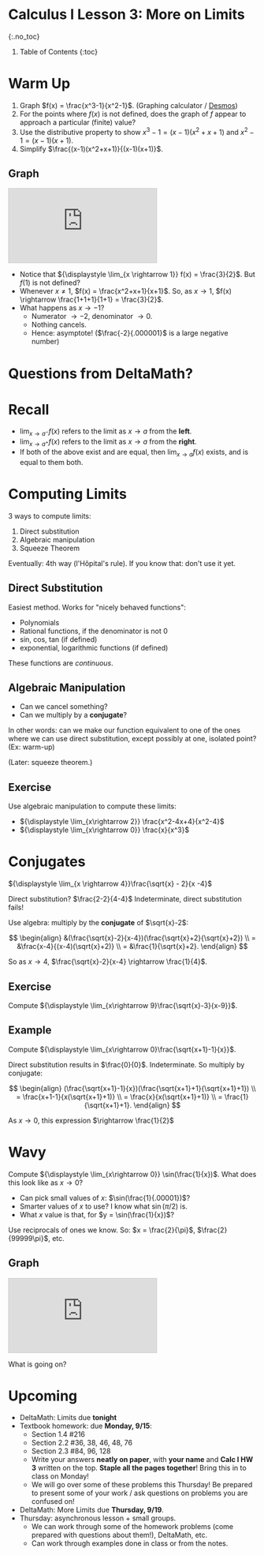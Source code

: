 # Calculus I Lesson 3: More on Limits
{:.no_toc}

1. Table of Contents
{:toc}

# Warm Up

1. Graph $f(x) = \frac{x^3-1}{x^2-1}$. (Graphing calculator / [Desmos](https://www.desmos.com/calculator))
2. For the points where $f(x)$ is not defined, does the graph of $f$ appear to approach a particular (finite) value?
3. Use the distributive property to show $x^3 - 1 = (x-1)(x^2+x+1)$ and $x^2 - 1 = (x-1)(x+1)$.
4. Simplify $\frac{(x-1)(x^2+x+1)}{(x-1)(x+1)}$.

## Graph

<div class="desmos-container">
<iframe src="https://www.desmos.com/calculator/rttwwnfnin?embed" style="border: 1px solid #ccc" frameborder=0></iframe>
</div>

* Notice that ${\displaystyle \lim_{x \rightarrow 1}} f(x) = \frac{3}{2}$. But $f(1)$ is not defined?
* Whenever $x \neq 1$, $f(x) = \frac{x^2+x+1}{x+1}$. So, as $x \rightarrow 1$, $f(x) \rightarrow \frac{1+1+1}{1+1} = \frac{3}{2}$.
* What happens as $x \rightarrow -1$?
  * Numerator $\rightarrow -2$, denominator $\rightarrow 0$.
  * Nothing cancels.
  * Hence: asymptote! ($\frac{-2}{.000001}$ is a large negative number)

# Questions from DeltaMath?

# Recall

* ${\displaystyle\lim_{x\rightarrow a^-}} f(x)$ refers to the limit as $x \rightarrow a$ from the **left**.
* ${\displaystyle\lim_{x\rightarrow a^+}} f(x)$ refers to the limit as $x \rightarrow a$ from the **right**.
* If both of the above exist and are equal, then ${\displaystyle \lim_{x\rightarrow a}}f(x)$ exists, and is equal to them both.

# Computing Limits

3 ways to compute limits:

1. Direct substitution
2. Algebraic manipulation
3. Squeeze Theorem

Eventually: 4th way (l'Hôpital's rule). If you know that: don't use it yet.

## Direct Substitution

Easiest method. Works for "nicely behaved functions":

* Polynomials
* Rational functions, if the denominator is not 0
* sin, cos, tan (if defined)
* exponential, logarithmic functions (if defined)

These functions are *continuous*.

## Algebraic Manipulation

* Can we cancel something?
* Can we multiply by a **conjugate**?

In other words: can we make our function equivalent to one of the ones where we can use direct substitution, except possibly at one, isolated point? (Ex: warm-up)

(Later: squeeze theorem.)

## Exercise

Use algebraic manipulation to compute these limits:

* ${\displaystyle \lim_{x\rightarrow 2}} \frac{x^2-4x+4}{x^2-4}$
* ${\displaystyle \lim_{x\rightarrow 0}} \frac{x}{x^3}$

# Conjugates

${\displaystyle \lim_{x \rightarrow 4}}\frac{\sqrt{x} - 2}{x -4}$

Direct substitution? $\frac{2-2}{4-4}$ Indeterminate, direct substitution fails!

Use algebra: multiply by the **conjugate** of $\sqrt{x}-2$:

$$
\begin{align}
&(\frac{\sqrt{x}-2}{x-4})(\frac{\sqrt{x}+2}{\sqrt{x}+2}) \\
= &\frac{x-4}{(x-4)(\sqrt{x}+2)} \\
= &\frac{1}{\sqrt{x}+2}.
\end{align}
$$

So as $x \rightarrow 4$, $\frac{\sqrt{x}-2}{x-4} \rightarrow \frac{1}{4}$.

## Exercise

Compute ${\displaystyle \lim_{x\rightarrow 9}\frac{\sqrt{x}-3}{x-9}}$.

## Example

Compute ${\displaystyle \lim_{x\rightarrow 0}\frac{\sqrt{x+1}-1}{x}}$.

Direct substitution results in $\frac{0}{0}$. Indeterminate. So multiply by conjugate:

$$
\begin{align}
(\frac{\sqrt{x+1}-1}{x})(\frac{\sqrt{x+1}+1}{\sqrt{x+1}+1}) \\
= \frac{x+1-1}{x(\sqrt{x+1}+1)} \\
= \frac{x}{x(\sqrt{x+1}+1)} \\
= \frac{1}{\sqrt{x+1}+1}.
\end{align}
$$

As $x \rightarrow 0$, this expression $\rightarrow \frac{1}{2}$

# Wavy

Compute ${\displaystyle \lim_{x\rightarrow 0}} \sin(\frac{1}{x})$. What does this look like as $x \rightarrow 0$?

* Can pick small values of $x$: $\sin(\frac{1}{.00001})$?
* Smarter values of $x$ to use? I know what $\sin(\pi/2)$ is.
* What $x$ value is that, for $y = \sin(\frac{1}{x})$?

Use reciprocals of ones we know. So: $x = \frac{2}{\pi}$, $\frac{2}{99999\pi}$, etc.

## Graph

<div class="desmos-container">
<iframe src="https://www.desmos.com/calculator/lxokjy0bdk?embed" style="border: 1px solid #ccc" frameborder=0></iframe>
</div>

What is going on?

# Upcoming

* DeltaMath: Limits due **tonight**
* Textbook homework: due **Monday, 9/15**:
  * Section 1.4 #216
  * Section 2.2 #36, 38, 46, 48, 76
  * Section 2.3 #84, 96, 128
  * Write your answers **neatly on paper**, with **your name** and **Calc I HW 3** written on the top. **Staple all the pages together**! Bring this in to class on Monday!
  * We will go over some of these problems this Thursday! Be prepared to present some of your work / ask questions on problems you are confused on!
* DeltaMath: More Limits due **Thursday, 9/19**.
* Thursday: asynchronous lesson + small groups.
  * We can work through some of the homework problems (come prepared with questions about them!), DeltaMath, etc.
  * Can work through examples done in class or from the notes.
